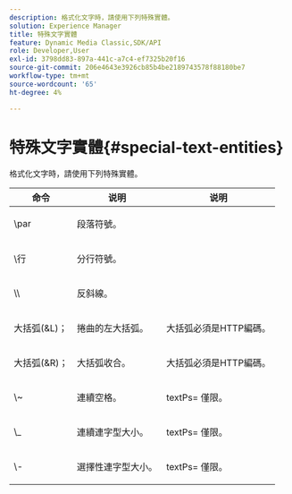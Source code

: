 ```yaml
---
description: 格式化文字時，請使用下列特殊實體。
solution: Experience Manager
title: 特殊文字實體
feature: Dynamic Media Classic,SDK/API
role: Developer,User
exl-id: 3798dd83-897a-441c-a7c4-ef7325b20f16
source-git-commit: 206e4643e3926cb85b4be2189743578f88180be7
workflow-type: tm+mt
source-wordcount: '65'
ht-degree: 4%

---
```


# 特殊文字實體{#special-text-entities}

格式化文字時，請使用下列特殊實體。

<table id="table_CFEB845C1B9A475CA52ECDFA9BB59A9D"> 
 <thead> 
  <tr> 
   <th class="entry"> 命令 </th> 
   <th class="entry"> 说明 </th> 
   <th class="entry"> 说明 </th> 
  </tr> 
 </thead>
 <tbody> 
  <tr> 
   <td> <span class="codeph"> \par</span> </td> 
   <td> <p>段落符號。 </p> </td> 
   <td> <p> </p> </td> 
  </tr> 
  <tr> 
   <td> <span class="codeph"> \行 </span> </td> 
   <td> <p>分行符號。 </p> </td> 
   <td> <p> </p> </td> 
  </tr> 
  <tr> 
   <td> <span class="codeph"> \\ </span> </td> 
   <td> <p>反斜線。 </p> </td> 
   <td> <p> </p> </td> 
  </tr> 
  <tr> 
   <td> <span class="codeph"> 大括弧(&amp;L)； </span> </td> 
   <td> <p>捲曲的左大括弧。 </p> </td> 
   <td> <p>大括弧必須是HTTP編碼。 </p> </td> 
  </tr> 
  <tr> 
   <td> <span class="codeph"> 大括弧(&amp;R)； </span> </td> 
   <td> <p>大括弧收合。 </p> </td> 
   <td> <p>大括弧必須是HTTP編碼。 </p> </td> 
  </tr> 
  <tr> 
   <td> <span class="codeph"> \~ </span> </td> 
   <td> <p>連續空格。 </p> </td> 
   <td> <p><span class="codeph"> textPs=</span> 僅限。 </p> </td> 
  </tr> 
  <tr> 
   <td> <span class="codeph"> \_</span> </td> 
   <td> <p>連續連字型大小。 </p> </td> 
   <td> <p><span class="codeph"> textPs=</span> 僅限。 </p> </td> 
  </tr> 
  <tr> 
   <td> <span class="codeph"> \- </span> </td> 
   <td> <p>選擇性連字型大小。 </p> </td> 
   <td> <p><span class="codeph"> textPs=</span> 僅限。 </p> </td> 
  </tr> 
 </tbody> 
</table>
